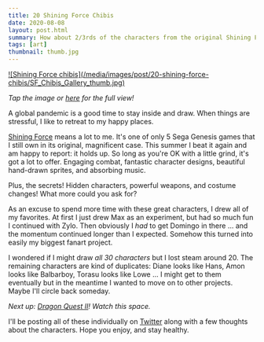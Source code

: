 ```yaml
---
title: 20 Shining Force Chibis
date: 2020-08-08
layout: post.html
summary: How about 2/3rds of the characters from the original Shining Force game in chibi form?
tags: [art]
thumbnail: thumb.jpg
---
```


<div>
  <a href="/media/images/post/20-shining-force-chibis/SF_Chibis_Gallery.jpg">
    ![Shining Force chibis](/media/images/post/20-shining-force-chibis/SF_Chibis_Gallery_thumb.jpg)
  </a>
</div>

*Tap the image or [here](/media/images/post/20-shining-force-chibis/SF_Chibis_Gallery.jpg) for the full view!*

A global pandemic is a good time to stay inside and draw. When things are stressful, I like to retreat to my happy places.

[Shining Force](https://en.wikipedia.org/wiki/Shining_Force) means a lot to me.
It's one of only 5 Sega Genesis games that I still own in its original, magnificent case.
This summer I beat it again and am happy to report: it holds up. So long as you're OK with a little grind, it's got a lot to offer.
Engaging combat, fantastic character designs, beautiful hand-drawn sprites, and absorbing music.

Plus, the secrets! Hidden characters, powerful weapons, and costume changes! What more could you ask for?

As an excuse to spend more time with these great characters, I drew all of my favorites. At first I just drew Max as an experiment, but had so much fun I continued with Zylo. Then obviously I *had* to get Domingo in there ... and the momentum continued longer than I expected. Somehow this turned into easily my biggest fanart project.

I wondered if I might draw *all 30 characters* but I lost steam around 20. The remaining characters are kind of duplicates: Diane looks like Hans, Amon looks like Balbarboy, Torasu looks like Lowe ...
I might get to them eventually but in the meantime I wanted to move on to other projects. Maybe I'll circle back someday.

*Next up: [Dragon Quest II](https://en.wikipedia.org/wiki/Dragon_Quest_II)! Watch this space.*

I'll be posting all of these individually on [Twitter](https://twitter.com/richtaur) along with a few thoughts about the characters. Hope you enjoy, and stay healthy.
